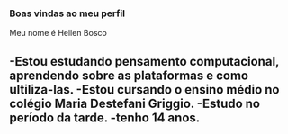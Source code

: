 ### Boas vindas ao meu perfil 

Meu nome é Hellen Bosco

-Estou estudando pensamento computacional, aprendendo sobre as plataformas e como ultiliza-las.
-Estou cursando o ensino médio no colégio Maria Destefani Griggio.
-Estudo no período da tarde.
-tenho 14 anos.
-
